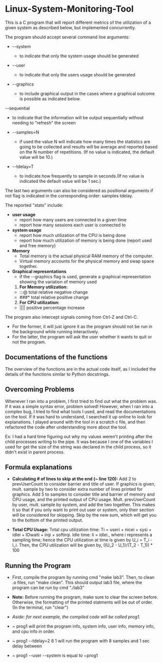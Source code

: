 # Linux-System-Monitoring-Tool

This is a C program that will report different metrics of the utilization of a given system as described below, but implemented concurrently.

The program should accept several command line arguments:

- --system
  - to indicate that only the system usage should be generated

- --user
  - to indicate that only the users usage should be generated

- --graphics
  - to include graphical output in the cases where a graphical outcome is possible as indicated below.

--sequential
  - to indicate that the information will be output sequentially without needing to "refresh" the screen 

- --samples=N
  - if used the value N will indicate how many times the statistics are going to be collected and results will be average and reported based on the N number of repetitions. (If no value is indicated, the default value will be 10.)

- --tdelay=T
  - to indicate how frequently to sample in seconds.(If no value is indicated the default value will be 1 sec.)

The last two arguments can also be considered as positional arguments if not flag is indicated in the corresponding order: samples tdelay.

The reported "stats" include:
  - **user usage**
    - report how many users are connected in a given time
    - report how many sessions each user is connected to
  - **system usage**
    - report how much utilization of the CPU is being done
    - report how much utilization of memory is being done (report used and free memory)
  - **Memory**  
    - Total memory is the actual physical RAM memory of the computer.
    - Virtual memory accounts for the physical memory and swap space together.
  - **Graphical representations**  
    - if the --graphics flag is used, generate a graphical representation showing the variation of memory used
    1. **For Memory utilization:**
      - :::@  total relative negative change
      - ###*  total relative positive change
    2. **For CPU utilization:**
      - ||||   positive percentage increase
      
The program also intercept signals coming from Ctrl-Z and Ctrl-C.
- For the former, it will just ignore it as the program should not be run in the background while running interactively.
- For the latter, the program will ask the user whether it wants to quit or not the program.

## Documentations of the functions
The overview of the functions are in the actual code itself, as I included the details of the functions
similar to Python docstrings.

## Overcoming Problems
Whenever I ran into a problem, I first tried to find out what the problem was. If it was a simple syntax error,
problem solved! However, when I ran into a complex bug, I tried to find what tools I used, and read the documentations
on the tool. If it was hard to understand, I searched it up online to look for explanations. I played around with the tool
in a scratch c file, and then refactored the code after understanding more about the tool.

Ex: I had a hard time figuring out why my values weren't printing after the child processes writing to the pipe. It was because I
one of the variables I used for get the size of the string was declared in the child process, so it didn't exist in parent process.


## Formula explanations

- **Calculating # of lines to skip at the end (~ line 120):**
Add 2 to prevUserCount to consider barrier and title of user.
If graphics is given, mult. sample by two to consider extra number of lines printed for graphics.
Add 5 to samples to consider title and barrier of memory and CPU usage, and the printed output of CPU usage.
Mult. prevUserCount by user, mult. sample by system, and add the two together. This makes it so that if you
only want to print out user or system, only their section will be considered for skipping. 
Skip by the new sum, which will get you to the bottom of the printed output.

- **Total CPU Usage:**
Total cpu utilization time: Ti = useri + nicei + sysi + idlei + IOwaiti + irqi + softirqi.
Idle time: Ii = idlei., where i represents a sampling time; hence the CPU utilization at time 
is given by U_i = T_i - I_i.
Then, the CPU utilization will be given by, ((U_2 - U_1)/(T_2 - T_1)) * 100


## Running the Program

- First, compile the program by running cmd "make lab3". Then, to clean .o files, run "make clean". This should output lab3 file, where the program can be run
by cmd "./lab3"
- **Note:** Before running the program, make sure to clear the screen before. Otherwise, the formatting
        of the printed statments will be out of order. (In the terminal, run "clear")
        
- *Aside: for next example, the compiled code will be called prog1.*
- ~ prog1 will print the program info, system info, user info, memory info, and cpu info in order.
- ~ prog1 --tdelay=2 8 1 will run the program with 8 samples and 1 sec delay between
- ~ prog1 --user --system is equal to ~prog1

